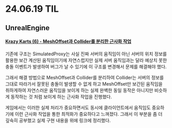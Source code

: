 # 24.06.19 TIL

## UnrealEngine

#### [Krazy Karts (6) - MeshOffset과 Collider를 분리한 근사화 작업](</Unreal%20Engine/실습/KrazyKarts/KrazyKarts%20(6).md>)

기존에 구조는 SimulatedProxy는 사실 진짜 서버의 움직임이 아닌 서버의 위치 정보를 활용한 보간 계산된 움직임이기에 자연스럽지만 실제 서버 움직임과는 달라 예상치 못한 충돌 이벤트가 발생하여 버그가 날 수 있기에 이 구조를 변경해서 문제를 해결해야 했다.

그래서 해결 방법으로 MeshOffset과 Collider를 분리하여 Collider는 서버의 정보를 그대로 따라가서 잘못된 충돌이 발생할 수 없게 하고 MeshOffset만 보간된 움직임을 취하게하여 자연스러운 움직임을 보이게 하는 실제 완벽한 동일 동작은 아니지만 비슷하게 동작하는 것 처럼 보이게 하는 근사화 작업을 진행했다.

게임에서는 이러한 실제 처리가 중요하면서도 동시에 클라이언트에서 움직임도 중요하기에 이런 근사화 작업을 통한 최적화가 중요하다고 느껴졌다. 그래서 이 부분을 좀 더 깊숙히 공부했고 실제 구현 내용을 위에 링크에 정리했다.
